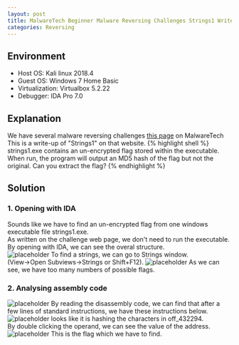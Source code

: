 ```yaml
---
layout: post
title: MalwareTech Beginner Malware Reversing Challenges Strings1 Writeup
categories: Reversing
---
```


## Environment
* Host OS: Kali linux 2018.4
* Guest OS: Windows 7 Home Basic
* Virtualization: Virtualbox 5.2.22 
* Debugger: IDA Pro 7.0

## Explanation
We have several malware reversing challenges <a href="https://www.malwaretech.com/beginner-malware-reversing-challenges">this page</a> on MalwareTech<br>
This is a write-up of "Strings1" on that website.
{% highlight shell %}
strings1.exe contains an un-encrypted flag stored within the executable. When run, the program will output an MD5 hash of the flag but not the original. Can you extract the flag?
{% endhighlight %}

## Solution
### 1. Opening with IDA
Sounds like we have to find an un-encrypted flag from one windows executable file strings1.exe.<br>
As written on the challenge web page, we don't need to run the executable.<br>
By opening with IDA, we can see the overal structure.<br>
![placeholder](https://media.githubusercontent.com/media/1n4r1/1n4r1.github.io/master/public/images/2019-02-10/2019-02-09-21-27-04.png)
To find a strings, we can go to Strings window.<br>
(View->Open Subviews->Strings or Shift+F12).
![placeholder](https://media.githubusercontent.com/media/1n4r1/1n4r1.github.io/master/public/images/2019-02-10/2019-02-09-22-03-05.png)
As we can see, we have too many numbers of possible flags.

### 2. Analysing assembly code
![placeholder](https://media.githubusercontent.com/media/1n4r1/1n4r1.github.io/master/public/images/2019-02-10/2019-02-09-21-44-17.png)
By reading the disassembly code, we can find that after a few lines of standard instructions, we have these instructions below.<br>
![placeholder](https://media.githubusercontent.com/media/1n4r1/1n4r1.github.io/master/public/images/2019-02-10/2019-02-09-21-55-30.png)
looks like it is hashing the characters in off_432294.<br>
By double clicking the operand, we can see the value of the address.
![placeholder](https://media.githubusercontent.com/media/1n4r1/1n4r1.github.io/master/public/images/2019-02-10/2019-02-09-22-00-16.png)
This is the flag which we have to find.
